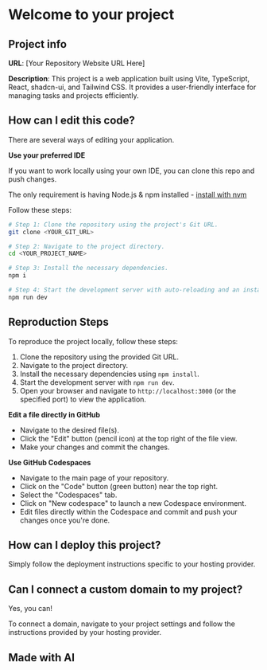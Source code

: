 # Welcome to your project

## Project info

**URL**: [Your Repository Website URL Here]

**Description**: This project is a web application built using Vite, TypeScript, React, shadcn-ui, and Tailwind CSS. It provides a user-friendly interface for managing tasks and projects efficiently.

## How can I edit this code?

There are several ways of editing your application.

**Use your preferred IDE**

If you want to work locally using your own IDE, you can clone this repo and push changes.

The only requirement is having Node.js & npm installed - [install with nvm](https://github.com/nvm-sh/nvm#installing-and-updating)

Follow these steps:

```sh
# Step 1: Clone the repository using the project's Git URL.
git clone <YOUR_GIT_URL>

# Step 2: Navigate to the project directory.
cd <YOUR_PROJECT_NAME>

# Step 3: Install the necessary dependencies.
npm i

# Step 4: Start the development server with auto-reloading and an instant preview.
npm run dev
```

## Reproduction Steps

To reproduce the project locally, follow these steps:

1. Clone the repository using the provided Git URL.
2. Navigate to the project directory.
3. Install the necessary dependencies using `npm install`.
4. Start the development server with `npm run dev`.
5. Open your browser and navigate to `http://localhost:3000` (or the specified port) to view the application.

**Edit a file directly in GitHub**

- Navigate to the desired file(s).
- Click the "Edit" button (pencil icon) at the top right of the file view.
- Make your changes and commit the changes.

**Use GitHub Codespaces**

- Navigate to the main page of your repository.
- Click on the "Code" button (green button) near the top right.
- Select the "Codespaces" tab.
- Click on "New codespace" to launch a new Codespace environment.
- Edit files directly within the Codespace and commit and push your changes once you're done.

## How can I deploy this project?

Simply follow the deployment instructions specific to your hosting provider.

## Can I connect a custom domain to my project?

Yes, you can!

To connect a domain, navigate to your project settings and follow the instructions provided by your hosting provider.

## Made with AI

